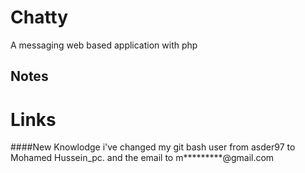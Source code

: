 # Chatty
A messaging web based application with php

## Notes
# Links

####New Knowlodge
i've changed my git bash user from asder97 to Mohamed Hussein_pc.
and the email to m*********@gmail.com
